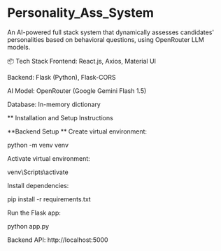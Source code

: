 # Personality_Ass_System

An AI-powered full stack system that dynamically assesses candidates' personalities based on behavioral questions, using OpenRouter LLM models.

📦 Tech Stack
Frontend: React.js, Axios, Material UI

Backend: Flask (Python), Flask-CORS

AI Model: OpenRouter (Google Gemini Flash 1.5)

Database: In-memory dictionary


** Installation and Setup Instructions

**Backend Setup
**
Create virtual environment:

python -m venv venv

Activate virtual environment:

venv\Scripts\activate

Install dependencies:

pip install -r requirements.txt

Run the Flask app:

python app.py

Backend API: http://localhost:5000
